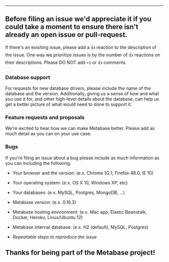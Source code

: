------
Before filing an issue we'd appreciate it if you could take a moment to ensure
there isn't already an open issue or pull-request.
-----

If there's an exisiting issue, please add a :+1: reaction to the description of
the issue. One way we prioritize issues is by the number of :+1: reactions on
their descriptions. Please DO NOT add `+1` or :+1: comments.

### Database support

For requests for new database drivers, please include the name
of the database and the version. Additionally, giving us a sense of how and what
you use it for, and other high-level details about the database, can help us get
a better picture of what would need to done to support it.

### Feature requests and proposals
We're excited to hear how we can make Metabase better. Please add as much detail
as you can on your use case.

### Bugs
If you're filing an issue about a bug please include as much information
as you can including the following.

- Your browser and the version: (e.x. Chrome 52.1, Firefox 48.0, IE 10)
- Your operating system: (e.x. OS X 10, Windows XP, etc)
- Your databases: (e.x. MySQL, Postgres, MongoDB, …)
- Metabase version: (e.x. 0.19.3)
- Metabase hosting environment: (e.x. Mac app, Elastic Beanstalk, Docker, Heroku, Linux/Ubuntu 12)
- Metabase internal database: (e.x. H2 (default), MySQL, Postgres)

- *Repeatable steps to reproduce the issue*

Thanks for being part of the Metabase project!
-------
